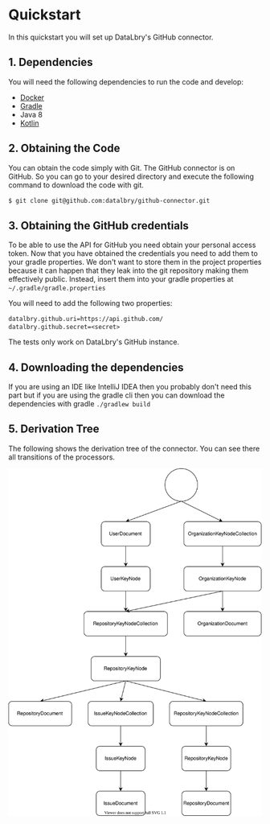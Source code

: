 # Quickstart

In this quickstart you will set up DataLbry's GitHub connector.

## 1. Dependencies

You will need the following dependencies to run the code and develop:

- [Docker](https://www.docker.com/)
- [Gradle](https://gradle.org/)
- Java 8
- [Kotlin](https://kotlinlang.org/)

## 2. Obtaining the Code

You can obtain the code simply with Git. The GitHub connector is on GitHub. So you can go to your desired directory and
execute the following command to download the code with git.

```sh
$ git clone git@github.com:datalbry/github-connector.git
```

## 3. Obtaining the GitHub credentials

To be able to use the API for GitHub you need obtain your personal access token. Now that you have obtained the
credentials you need to add them to your gradle properties. We don't want to store them in the project properties
because it can happen that they leak into the git repository making them effectively public. Instead, insert them into
your gradle properties at `~/.gradle/gradle.properties`

You will need to add the following two properties:

```
datalbry.github.uri=https://api.github.com/
datalbry.github.secret=<secret>
```

The tests only work on DataLbry's GitHub instance.

## 4. Downloading the dependencies

If you are using an IDE like IntelliJ IDEA then you probably don't need this part but if you are using the gradle cli
then you can download the dependencies with gradle `./gradlew build`

## 5. Derivation Tree

The following shows the derivation tree of the connector. You can see there all transitions of the processors.

![](img/derivation-tree.svg)
